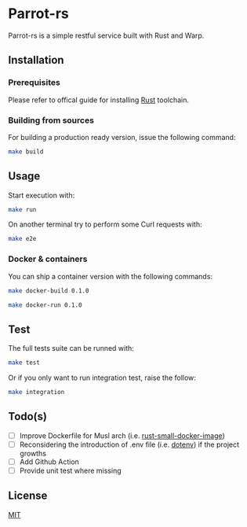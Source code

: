 # Parrot-rs

Parrot-rs is a simple restful service built with Rust and Warp.

## Installation

### Prerequisites
Please refer to offical guide for installing [Rust](https://www.rust-lang.org/tools/install) toolchain.

### Building from sources
For building a production ready version, issue the following command:

```bash
make build
```

## Usage
Start execution with:

```bash
make run
```

On another terminal try to perform some Curl requests with:

```bash
make e2e
```

### Docker & containers
You can ship a container version with the following commands:


```bash
make docker-build 0.1.0
```

```bash
make docker-run 0.1.0
```

## Test
The full tests suite can be runned with:

```bash
make test
```

Or if you only want to run integration test, raise the follow:

```bash
make integration
```

## Todo(s)

- [ ] Improve Dockerfile for Musl arch (i.e. [rust-small-docker-image](https://kerkour.com/blog/rust-small-docker-image/))
- [ ] Reconsidering the introduction of .env file (i.e. [dotenv](https://crates.io/crates/dotenv)) if the project growths
- [ ] Add Github Action
- [ ] Provide unit test where missing 

## License
[MIT](https://choosealicense.com/licenses/mit/)

